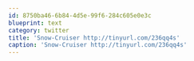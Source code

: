 ```yaml
---
id: 8750ba46-6b84-4d5e-99f6-284c605e0e3c
blueprint: text
category: twitter
title: 'Snow-Cruiser http://tinyurl.com/236qq4s'
caption: 'Snow-Cruiser http://tinyurl.com/236qq4s'
---
```

